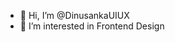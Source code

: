 - 👋 Hi, I’m @DinusankaUIUX
- 👀 I’m interested in Frontend Design


<!---
DinusankaUIUX/DinusankaUIUX is a ✨ special ✨ repository because its `README.md` (this file) appears on your GitHub profile.
You can click the Preview link to take a look at your changes.
--->
